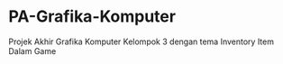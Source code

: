 # PA-Grafika-Komputer
Projek Akhir Grafika Komputer Kelompok 3 dengan tema Inventory Item Dalam Game
